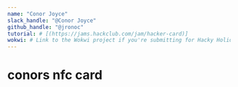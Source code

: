 ```yaml
---
name: "Conor Joyce"
slack_handle: "@Conor Joyce"
github_handle: "@jronoc"
tutorial: # [(https://jams.hackclub.com/jam/hacker-card)]
wokwi: # Link to the Wokwi project if you're submitting for Hacky Holidays
---
```


# conors nfc card

<!-- NFC Business Card tutorial nfc causes the LED light to turn on -->

<!-- $2.00 -->

<!-- Tell us a little bit about your design process. What were some challenges? What helped? ***Totally optional*** -->
